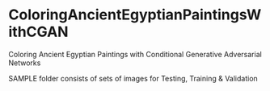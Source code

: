 # ColoringAncientEgyptianPaintingsWithCGAN
Coloring Ancient Egyptian Paintings with Conditional Generative Adversarial Networks

SAMPLE folder consists of sets of images for Testing, Training & Validation
